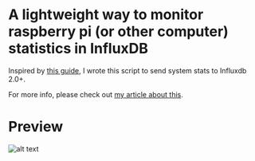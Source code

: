 # A lightweight way to monitor raspberry pi (or other computer) statistics in InfluxDB

Inspired by [this guide](https://simonhearne.com/2020/pi-metrics-influx/), I wrote this script to send system stats to Influxdb 2.0+.

For more info, please check out [my article about this](https://tristam.ie/2023/28/).

# Preview
![alt text](https://i.imgur.com/V0Qfcrn.jpeg)
